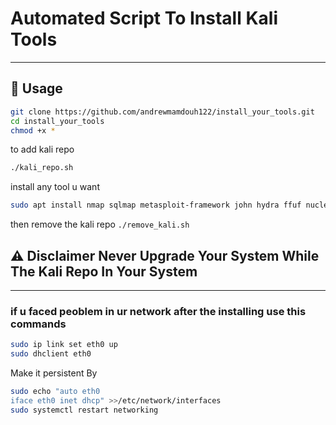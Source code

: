 # Automated Script To Install Kali Tools


---
## 🚀 Usage
 
```bash
git clone https://github.com/andrewmamdouh122/install_your_tools.git
cd install_your_tools
chmod +x *
```
to add kali repo 
```bash
./kali_repo.sh
```
install any tool u want 
```bash
sudo apt install nmap sqlmap metasploit-framework john hydra ffuf nuclei subfinder seclists netdiscover nikto python3-pip python2 python3-scapy python2 
```

then remove the kali repo ```./remove_kali.sh```

## ⚠️ Disclaimer Never Upgrade Your System While The Kali Repo In Your System 
---
### if u faced peoblem in ur network after the installing use this commands
```bash
sudo ip link set eth0 up
sudo dhclient eth0
```
Make it persistent By
```bash
sudo echo "auto eth0
iface eth0 inet dhcp" >>/etc/network/interfaces
sudo systemctl restart networking
```
